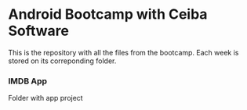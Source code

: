 # Android Bootcamp with Ceiba Software

This is the repository with all the files from the bootcamp. Each week is stored on its correponding folder.

### IMDB App

Folder with app project
